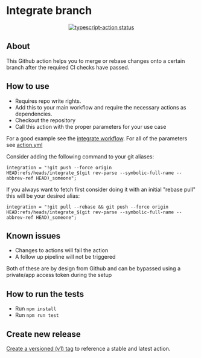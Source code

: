 # Integrate branch

<p align="center">
  <a href="https://github.com/actions/typescript-action/actions"><img alt="typescript-action status" src="https://github.com/actions/typescript-action/workflows/build-test/badge.svg"></a>
</p>

## About

This Github action helps you to merge or rebase changes onto a certain branch after the required CI checks have passed.


## How to use

- Requires repo write rights.
- Add this to your main workflow and require the necessary actions as dependencies.
- Checkout the repository
- Call this action with the proper parameters for your use case

For a good example see the [integrate workflow](.github/workflows/integrate.yml).
For all of the parameters see [action.yml](action.yml)

Consider adding the following command to your git aliases:

```integration = "!git push --force origin HEAD:refs/heads/integrate_$(git rev-parse --symbolic-full-name --abbrev-ref HEAD)_someone";```

If you always want to fetch first consider doing it with an initial "rebase pull" this will be your desired alias:

```integration = "!git pull --rebase && git push --force origin HEAD:refs/heads/integrate_$(git rev-parse --symbolic-full-name --abbrev-ref HEAD)_someone";```

## Known issues

- Changes to actions will fail the action
- A follow up pipeline will not be triggered

Both of these are by design from Github and can be bypassed using a private/app access token during the setup

## How to run the tests

- Run `npm install`
- Run `npm run test`


## Create new release

[Create a versioned (v1) tag](https://github.com/actions/toolkit/blob/master/docs/action-versioning.md) to reference a stable and latest action.
